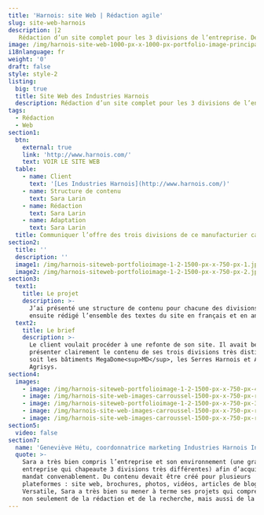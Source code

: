 ```yaml
---
title: 'Harnois: site Web | Rédaction agile'
slug: site-web-harnois
description: |2
   Rédaction d’un site complet pour les 3 divisions de l’entreprise. Découvrir le projet.
image: /img/harnois-site-web-1000-px-x-1000-px-portfolio-image-principale.png
i18nlanguage: fr
weight: '0'
draft: false
style: style-2
listing:
  big: true
  title: Site Web des Industries Harnois
  description: Rédaction d’un site complet pour les 3 divisions de l’entreprise
tags:
  - Rédaction
  - Web
section1:
  btn:
    external: true
    link: 'http://www.harnois.com/'
    text: VOIR LE SITE WEB
  table:
    - name: Client
      text: '[Les Industries Harnois](http://www.harnois.com/)'
    - name: Structure de contenu
      text: Sara Larin
    - name: Rédaction
      text: Sara Larin
    - name: Adaptation
      text: Sara Larin
  title: Communiquer l’offre des trois divisions de ce manufacturier canadien
section2:
  title: ''
  description: ''
  image1: /img/harnois-siteweb-portfolioimage-1-2-1500-px-x-750-px-1.jpg
  image2: /img/harnois-siteweb-portfolioimage-1-2-1500-px-x-750-px-2.jpg
section3:
  text1:
    title: Le projet
    description: >-
      J’ai présenté une structure de contenu pour chacune des divisions. J’ai
      ensuite rédigé l’ensemble des textes du site en français et en anglais.  
  text2:
    title: Le brief
    description: >-
      Le client voulait procéder à une refonte de son site. Il avait besoin de
      présenter clairement le contenu de ses trois divisions très distinctes,
      soit les bâtiments MegaDome<sup>MD</sup>, les Serres Harnois et Agronomie
      Agrisys.
section4:
  images:
    - image: /img/harnois-siteweb-portfolioimage-1-2-1500-px-x-750-px-4.jpg
    - image: /img/harnois-site-web-images-carroussel-1500-px-x-750-px-rev2-1.png
    - image: /img/harnois-siteweb-portfolioimage-1-2-1500-px-x-750-px-3.jpg
    - image: /img/harnois-site-web-images-carroussel-1500-px-x-750-px-rev2-2.png
    - image: /img/harnois-site-web-images-carroussel-1500-px-x-750-px-rev2-3.png
section5:
  video: false
section7:
  name: 'Geneviève Hétu, coordonnatrice marketing Industries Harnois Inc. '
  quote: >-
    Sara a très bien compris l’entreprise et son environnement (une grande
    entreprise qui chapeaute 3 divisions très différentes) afin d’acquitter son
    mandat convenablement. Du contenu devait être créé pour plusieurs
    plateformes : site web, brochures, photos, vidéos, articles de blogue, etc.
    Versatile, Sara a très bien su mener à terme ses projets qui comprenaient
    non seulement de la rédaction et de la recherche, mais aussi de la gestion.
---
```


